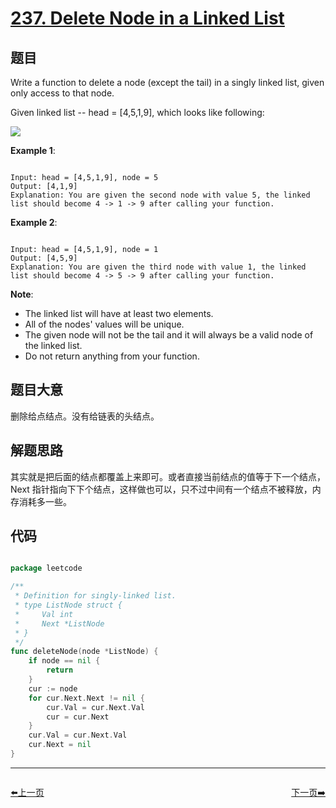 # [237. Delete Node in a Linked List](https://leetcode.com/problems/delete-node-in-a-linked-list/)

## 题目

Write a function to delete a node (except the tail) in a singly linked list, given only access to that node.

Given linked list -- head = [4,5,1,9], which looks like following:

![](https://assets.leetcode.com/uploads/2018/12/28/237_example.png)

**Example 1**:

```

Input: head = [4,5,1,9], node = 5
Output: [4,1,9]
Explanation: You are given the second node with value 5, the linked list should become 4 -> 1 -> 9 after calling your function.

```

**Example 2**:

```

Input: head = [4,5,1,9], node = 1
Output: [4,5,9]
Explanation: You are given the third node with value 1, the linked list should become 4 -> 5 -> 9 after calling your function.

```

**Note**:

- The linked list will have at least two elements.
- All of the nodes' values will be unique.
- The given node will not be the tail and it will always be a valid node of the linked list.
- Do not return anything from your function.

## 题目大意

删除给点结点。没有给链表的头结点。

## 解题思路

其实就是把后面的结点都覆盖上来即可。或者直接当前结点的值等于下一个结点，Next 指针指向下下个结点，这样做也可以，只不过中间有一个结点不被释放，内存消耗多一些。

## 代码

```go

package leetcode

/**
 * Definition for singly-linked list.
 * type ListNode struct {
 *     Val int
 *     Next *ListNode
 * }
 */
func deleteNode(node *ListNode) {
	if node == nil {
		return
	}
	cur := node
	for cur.Next.Next != nil {
		cur.Val = cur.Next.Val
		cur = cur.Next
	}
	cur.Val = cur.Next.Val
	cur.Next = nil
}

```


----------------------------------------------
<div style="display: flex;justify-content: space-between;align-items: center;">
<p><a href="https://books.halfrost.com/leetcode/ChapterFour/0200~0299/0236.Lowest-Common-Ancestor-of-a-Binary-Tree/">⬅️上一页</a></p>
<p><a href="https://books.halfrost.com/leetcode/ChapterFour/0200~0299/0239.Sliding-Window-Maximum/">下一页➡️</a></p>
</div>
